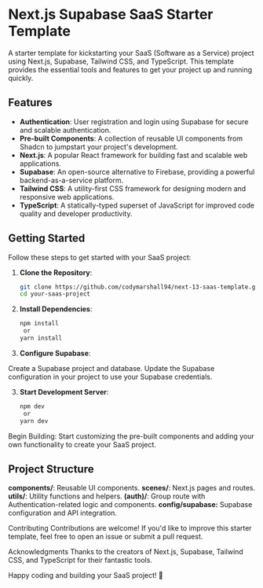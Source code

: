 # Next.js Supabase SaaS Starter Template

A starter template for kickstarting your SaaS (Software as a Service) project using Next.js, Supabase, Tailwind CSS, and TypeScript. This template provides the essential tools and features to get your project up and running quickly.

## Features

- **Authentication**: User registration and login using Supabase for secure and scalable authentication.
- **Pre-built Components**: A collection of reusable UI components from Shadcn to jumpstart your project's development.
- **Next.js**: A popular React framework for building fast and scalable web applications.
- **Supabase**: An open-source alternative to Firebase, providing a powerful backend-as-a-service platform.
- **Tailwind CSS**: A utility-first CSS framework for designing modern and responsive web applications.
- **TypeScript**: A statically-typed superset of JavaScript for improved code quality and developer productivity.

## Getting Started

Follow these steps to get started with your SaaS project:

1. **Clone the Repository**:

   ```bash
   git clone https://github.com/codymarshall94/next-13-saas-template.git
   cd your-saas-project


2. **Install Dependencies**:

   ```bash
   npm install
    or
   yarn install

3. **Configure Supabase**:

Create a Supabase project and database.
Update the Supabase configuration in your project to use your Supabase credentials.

3. **Start Development Server**:


   ```bash
   npm dev
    or
   yarn dev


Begin Building: Start customizing the pre-built components and adding your own functionality to create your SaaS project.

## Project Structure
**components/**: Reusable UI components.
**scenes/**: Next.js pages and routes.
**utils/**: Utility functions and helpers.
**(auth)/**: Group route with Authentication-related logic and components.
**config/supabase:** Supabase configuration and API integration.


Contributing
Contributions are welcome! If you'd like to improve this starter template, feel free to open an issue or submit a pull request.

Acknowledgments
Thanks to the creators of Next.js, Supabase, Tailwind CSS, and TypeScript for their fantastic tools.

Happy coding and building your SaaS project! 🚀
